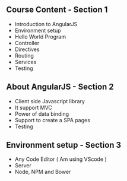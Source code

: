 ## Course Content - Section 1

 * Introduction to AngularJS
 * Environment setup
 * Hello World Program
 * Controller
 * Directives
 * Routing
 * Services
 * Testing

## About AngularJS - Section 2

 * Client side Javascript library
 * It support MVC
 * Power of data binding
 * Support to create a SPA pages
 * Testing

## Environment setup - Section 3

 * Any Code Editor ( Am using VScode )
 * Server
 * Node, NPM and Bower 